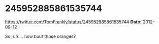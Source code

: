 # 245952885861535744
https://twitter.com/TomFrankly/status/245952885861535744
**Date:** 2012-09-12

So, uh.... how bout those oranges?
